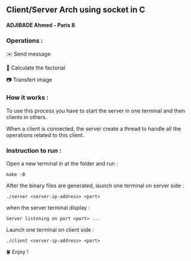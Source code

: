 ## Client/Server Arch using socket in C

#### ADJIBADE Ahmed - Paris 8

### Operations :

✉️ Send message

🧮 Calculate the factorial

📷 Transfert image

### How it works :

To use this process you have to start the server in one terminal and then clients in others.

When a client is connected, the server create a thread to handle all the operations related to this client.

### Instruction to run :

Open a new terminal in at the folder and run :

```
make -B
```

After the binary files are generated, launch one terminal on server side :

```
./server <server-ip-address> <port>
```

when the server terminal display :

```
Server listening on port <port> ...
```

Launch one terminal on client side :

```
./client <server-ip-address> <port>
```

🍀 Enjoy !
